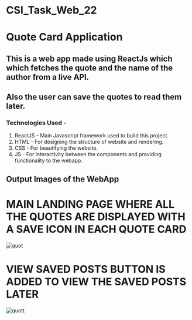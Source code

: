# CSI_Task_Web_22
# Quote Card Application 

## This is a web app made using ReactJs which which fetches the quote and the name of the author from a live API.
## Also the user can save the quotes to read them later.

### Technologies Used - 

1. ReactJS - Main Javascript framework used to build this project.
2. HTML - For designing the structure of website and rendering.
3. CSS - For beautifying the website.
4. JS - For interactivity between the components and providing functionality to the webapp.

## Output Images of the WebApp

# MAIN LANDING PAGE WHERE ALL THE QUOTES ARE DISPLAYED WITH A SAVE ICON IN EACH QUOTE CARD
![quot](https://user-images.githubusercontent.com/111295843/193194544-10871521-aa6a-4738-a93c-8fdfb20e43f5.jpeg)


# VIEW SAVED POSTS BUTTON IS ADDED TO VIEW THE SAVED POSTS LATER
![quott](https://user-images.githubusercontent.com/111295843/193194551-3f9f72a3-9600-4e35-babf-cd41b8f3e174.jpeg)

